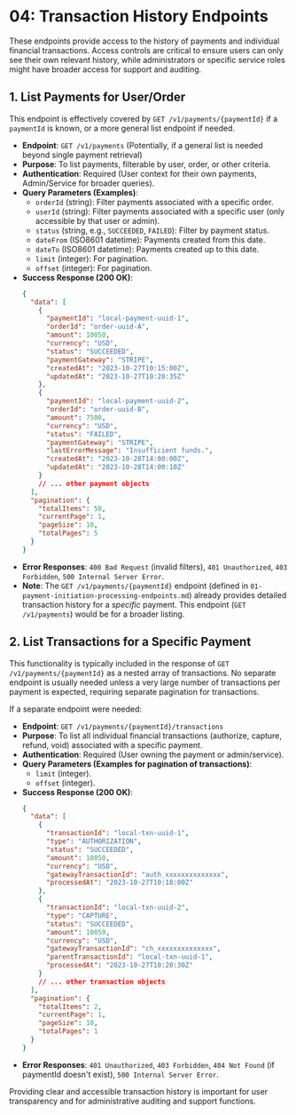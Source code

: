 # 04: Transaction History Endpoints

These endpoints provide access to the history of payments and individual financial transactions. Access controls are critical to ensure users can only see their own relevant history, while administrators or specific service roles might have broader access for support and auditing.

## 1. List Payments for User/Order

This endpoint is effectively covered by `GET /v1/payments/{paymentId}` if a `paymentId` is known, or a more general list endpoint if needed.

*   **Endpoint**: `GET /v1/payments` (Potentially, if a general list is needed beyond single payment retrieval)
*   **Purpose**: To list payments, filterable by user, order, or other criteria.
*   **Authentication**: Required (User context for their own payments, Admin/Service for broader queries).
*   **Query Parameters (Examples)**:
    *   `orderId` (string): Filter payments associated with a specific order.
    *   `userId` (string): Filter payments associated with a specific user (only accessible by that user or admin).
    *   `status` (string, e.g., `SUCCEEDED`, `FAILED`): Filter by payment status.
    *   `dateFrom` (ISO8601 datetime): Payments created from this date.
    *   `dateTo` (ISO8601 datetime): Payments created up to this date.
    *   `limit` (integer): For pagination.
    *   `offset` (integer): For pagination.
*   **Success Response (200 OK)**:
    ```json
    {
      "data": [
        {
          "paymentId": "local-payment-uuid-1",
          "orderId": "order-uuid-A",
          "amount": 10050,
          "currency": "USD",
          "status": "SUCCEEDED",
          "paymentGateway": "STRIPE",
          "createdAt": "2023-10-27T10:15:00Z",
          "updatedAt": "2023-10-27T10:20:35Z"
        },
        {
          "paymentId": "local-payment-uuid-2",
          "orderId": "order-uuid-B",
          "amount": 7500,
          "currency": "USD",
          "status": "FAILED",
          "paymentGateway": "STRIPE",
          "lastErrorMessage": "Insufficient funds.",
          "createdAt": "2023-10-28T14:00:00Z",
          "updatedAt": "2023-10-28T14:00:10Z"
        }
        // ... other payment objects
      ],
      "pagination": {
        "totalItems": 50,
        "currentPage": 1,
        "pageSize": 10,
        "totalPages": 5
      }
    }
    ```
*   **Error Responses**: `400 Bad Request` (invalid filters), `401 Unauthorized`, `403 Forbidden`, `500 Internal Server Error`.
*   **Note**: The `GET /v1/payments/{paymentId}` endpoint (defined in `01-payment-initiation-processing-endpoints.md`) already provides detailed transaction history for a *specific* payment. This endpoint (`GET /v1/payments`) would be for a broader listing.

## 2. List Transactions for a Specific Payment

This functionality is typically included in the response of `GET /v1/payments/{paymentId}` as a nested array of transactions. No separate endpoint is usually needed unless a very large number of transactions per payment is expected, requiring separate pagination for transactions.

If a separate endpoint were needed:
*   **Endpoint**: `GET /v1/payments/{paymentId}/transactions`
*   **Purpose**: To list all individual financial transactions (authorize, capture, refund, void) associated with a specific payment.
*   **Authentication**: Required (User owning the payment or admin/service).
*   **Query Parameters (Examples for pagination of transactions)**:
    *   `limit` (integer).
    *   `offset` (integer).
*   **Success Response (200 OK)**:
    ```json
    {
      "data": [
        {
          "transactionId": "local-txn-uuid-1",
          "type": "AUTHORIZATION",
          "status": "SUCCEEDED",
          "amount": 10050,
          "currency": "USD",
          "gatewayTransactionId": "auth_xxxxxxxxxxxxxx",
          "processedAt": "2023-10-27T10:18:00Z"
        },
        {
          "transactionId": "local-txn-uuid-2",
          "type": "CAPTURE",
          "status": "SUCCEEDED",
          "amount": 10050,
          "currency": "USD",
          "gatewayTransactionId": "ch_xxxxxxxxxxxxxx",
          "parentTransactionId": "local-txn-uuid-1",
          "processedAt": "2023-10-27T10:20:30Z"
        }
        // ... other transaction objects
      ],
      "pagination": {
        "totalItems": 2,
        "currentPage": 1,
        "pageSize": 10,
        "totalPages": 1
      }
    }
    ```
*   **Error Responses**: `401 Unauthorized`, `403 Forbidden`, `404 Not Found` (if paymentId doesn't exist), `500 Internal Server Error`.

Providing clear and accessible transaction history is important for user transparency and for administrative auditing and support functions.
